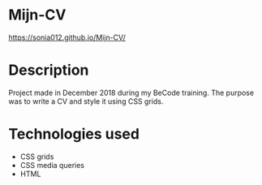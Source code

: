 # Mijn-CV
https://sonia012.github.io/Mijn-CV/

# Description

Project made in December 2018 during my BeCode training. The purpose was to write a CV and style it using CSS grids.


# Technologies used

- CSS grids
- CSS media queries
- HTML

